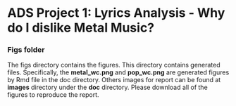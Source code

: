 # ADS Project 1: Lyrics Analysis - Why do I dislike Metal Music?

### Figs folder

The figs directory contains the figures. This directory contains generated files. Specifically, the **metal_wc.png** and **pop_wc.png** are generated figures by Rmd file in the doc directory. Others images for report can be found at **images** directory under the **doc** directory. Please download all of the figures to reproduce the report.
